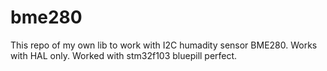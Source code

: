 # bme280
This repo of my own lib to work with I2C humadity sensor BME280.
Works with HAL only. Worked with stm32f103 bluepill perfect.

